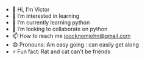 - 👋 Hi, I’m Victor
- 👀 I’m interested in learning 
- 🌱 I’m currently learning python
- 💞️ I’m looking to collaborate on python
- 📫 How to reach me joocknomjohn@gmail.com
- 😄 Pronouns: Am easy going : can easily get along
- ⚡ Fun fact: Rat and cat can't be friends

<!---
Meinnom/Meinnom is a ✨ special ✨ repository because its `README.md` (this file) appears on your GitHub profile.
You can click the Preview link to take a look at your changes.
--->
